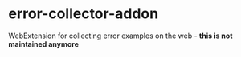 # error-collector-addon

WebExtension for collecting error examples on the web - **this is not maintained anymore**


